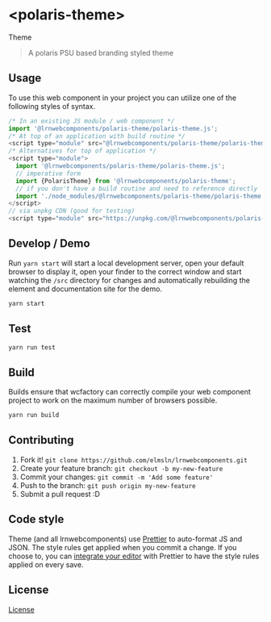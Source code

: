 # &lt;polaris-theme&gt;

Theme
> A polaris PSU based branding styled theme

## Usage
To use this web component in your project you can utilize one of the following styles of syntax.

```js
/* In an existing JS module / web component */
import '@lrnwebcomponents/polaris-theme/polaris-theme.js';
/* At top of an application with build routine */
<script type="module" src="@lrnwebcomponents/polaris-theme/polaris-theme.js"></script>
/* Alternatives for top of application */
<script type="module">
  import '@lrnwebcomponents/polaris-theme/polaris-theme.js';
  // imperative form
  import {PolarisTheme} from '@lrnwebcomponents/polaris-theme';
  // if you don't have a build routine and need to reference directly
  import './node_modules/@lrnwebcomponents/polaris-theme/polaris-theme.js';
</script>
// via unpkg CDN (good for testing)
<script type="module" src="https://unpkg.com/@lrnwebcomponents/polaris-theme/polaris-theme.js"></script>
```

## Develop / Demo
Run `yarn start` will start a local development server, open your default browser to display it, open your finder to the correct window and start watching the `/src` directory for changes and automatically rebuilding the element and documentation site for the demo.
```bash
yarn start
```

## Test

```bash
yarn run test
```

## Build
Builds ensure that wcfactory can correctly compile your web component project to
work on the maximum number of browsers possible.
```bash
yarn run build
```

## Contributing

1. Fork it! `git clone https://github.com/elmsln/lrnwebcomponents.git`
2. Create your feature branch: `git checkout -b my-new-feature`
3. Commit your changes: `git commit -m 'Add some feature'`
4. Push to the branch: `git push origin my-new-feature`
5. Submit a pull request :D

## Code style

Theme (and all lrnwebcomponents) use [Prettier][prettier] to auto-format JS and JSON.  The style rules get applied when you commit a change.  If you choose to, you can [integrate your editor][prettier-ed] with Prettier to have the style rules applied on every save.

[prettier]: https://github.com/prettier/prettier/
[prettier-ed]: https://github.com/prettier/prettier/#editor-integration
[polyserve]: https://github.com/Polymer/polyserve
[web-component-tester]: https://github.com/Polymer/web-component-tester

## License
[ License](http://opensource.org/licenses/)